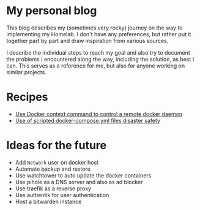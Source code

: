 # My personal blog

This blog describes my (sometimes very rocky) journey on the way to implementing my Homelab. I don't have any preferences, but rather put it together part by part and draw inspiration from various sources.

I describe the individual steps to reach my goal and also try to document the problems I encountered along the way, including the solution, as best I can. This serves as a reference for me, but also for anyone working on similar projects.

# Recipes 

- [Use Docker context command to control a remote docker daemon](./docker/docker-context.md)
- [Use of scripted docker-compose.yml files disaster safety](./docker/docker-disaster-safety.md)

# Ideas for the future

* Add `Network` user on docker host
* Automate backup and restore
* Use watchtower to auto update the docker containers
* Use pihole as a DNS server and also as ad blocker
* Use traefik as a reverse proxy
* Use authentik for user authentication
* Host a bitwarden instance
